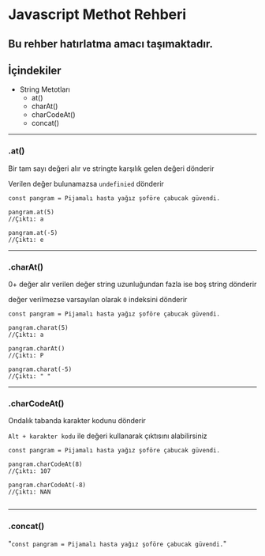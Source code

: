 # Javascript Methot Rehberi
Bu rehber hatırlatma amacı taşımaktadır. 
---
## İçindekiler
- String Metotları
    - at()
    - charAt()
    - charCodeAt()
    - concat()

---

### .at()
Bir tam sayı değeri alır ve stringte karşılık gelen değeri dönderir

Verilen değer bulunamazsa `undefinied` dönderir

```
const pangram = Pijamalı hasta yağız şoföre çabucak güvendi.

pangram.at(5)
//Çıktı: a

pangram.at(-5)
//Çıktı: e
```


---
### .charAt()
0+ değer alır verilen değer string uzunluğundan fazla ise boş string dönderir

değer verilmezse varsayılan olarak `0` indeksini dönderir

```
const pangram = Pijamalı hasta yağız şoföre çabucak güvendi.

pangram.charat(5)
//Çıktı: a

pangram.charAt()
//Çıktı: P

pangram.charat(-5)
//Çıktı: " "
```
---
### .charCodeAt()
Ondalık tabanda karakter kodunu dönderir 

`Alt + karakter kodu` ile değeri kullanarak çıktısını alabilirsiniz 
```
const pangram = Pijamalı hasta yağız şoföre çabucak güvendi.

pangram.charCodeAt(8)
//Çıktı: 107

pangram.charCodeAt(-8)
//Çıktı: NAN


```

---
### .concat()

"`
const pangram = Pijamalı hasta yağız şoföre çabucak güvendi.
`"